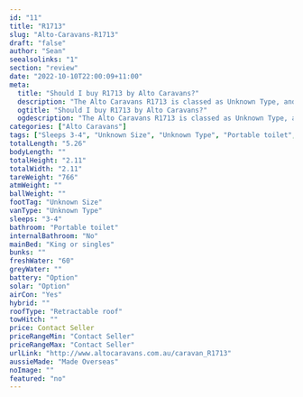 ```yaml
---
id: "11"
title: "R1713"
slug: "Alto-Caravans-R1713"
draft: "false"
author: "Sean"
seealsolinks: "1"
section: "review"
date: "2022-10-10T22:00:09+11:00"
meta:
  title: "Should I buy R1713 by Alto Caravans?"
  description: "The Alto Caravans R1713 is classed as Unknown Type, and sleeps 3-4 people. It is Made Overseas and comes in at Unknown Size. It generally has Portable toilet."
  ogtitle: "Should I buy R1713 by Alto Caravans?"
  ogdescription: "The Alto Caravans R1713 is classed as Unknown Type, and sleeps 3-4 people. It is Made Overseas and comes in at Unknown Size. It generally has Portable toilet."
categories: ["Alto Caravans"]
tags: ["Sleeps 3-4", "Unknown Size", "Unknown Type", "Portable toilet", "Retractable roof", "Price Unknown", "Made Overseas"]
totalLength: "5.26"
bodyLength: ""
totalHeight: "2.11"
totalWidth: "2.11"
tareWeight: "766"
atmWeight: ""
ballWeight: ""
footTag: "Unknown Size"
vanType: "Unknown Type"
sleeps: "3-4"
bathroom: "Portable toilet"
internalBathroom: "No"
mainBed: "King or singles"
bunks: ""
freshWater: "60"
greyWater: ""
battery: "Option"
solar: "Option"
airCon: "Yes"
hybrid: ""
roofType: "Retractable roof"
towHitch: ""
price: Contact Seller
priceRangeMin: "Contact Seller"
priceRangeMax: "Contact Seller"
urlLink: "http://www.altocaravans.com.au/caravan_R1713"
aussieMade: "Made Overseas"
noImage: ""
featured: "no"
---
```

